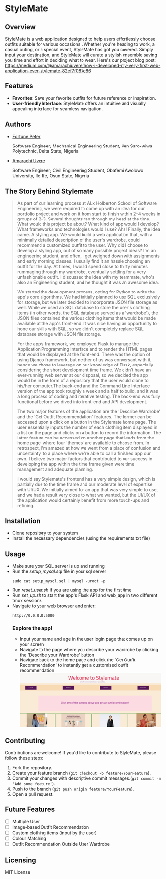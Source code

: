 # StyleMate

## Overview
StyleMate is a web application designed to help users effortlessly choose outfits suitable for various occasions . Whether you're heading to work, a casual outing, or a special event, StyleMate has got you covered. Simply input your destination, and StyleMate will curate a stylish ensemble saving you time and effort in deciding what to wear. Here's our project blog post: https://medium.com/@amarachiuvere/how-i-developed-my-very-first-web-application-ever-stylemate-82ef7f087e86

## Features
<!-- - **Outfit Generation**: Generate outfits tailored to different occasions. Styling is made easy, as only the clothing items you actually have are used in outfit recommendation. -->
<!-- - **Wardrobe Description and Management**: Easily manage and categorize your wardrobe items within the application. -->
- **Favorites**: Save your favorite outfits for future reference or inspiration.
- **User-friendly Interface**: StyleMate offers an intuitive and visually appealing interface for seamless navigation.

## Authors

- [Fortune Peter](https://www.linkedin.com/in/fortune-peter-fullstack-engr?miniProfileUrn=urn%3Ali%3Afs_miniProfile%3AACoAAEko9TYBitrs-_nzfAxEwkNuNtxS5HzSGlg&lipi=urn%3Ali%3Apage%3Ad_flagship3_search_srp_all%3Bxz1DdLiaToSw%2FqkXZ7we1g%3D%3D)

  Software Engineer; Mechanical Engineering Student, Ken Saro-wiwa Polytechnic, Delta State, Nigeria
- [Amarachi Uvere](https://www.linkedin.com/in/amarachiuvereminiProfileUrn=urn%3Ali%3Afs_miniProfile%3AACoAADt7CMwBNm4rgSwg3ENBYEkR6uMjSmQ_fq8&lipi=urn%3Ali%3Apage%3Ad_flagship3_search_srp_all%3BVOW%2BgV30TzOytB0MHcnmow%3D%3D)

  Software Engineer; Civil Engineering Student, Obafemi Awolowo University, Ile-Ife, Osun State, Nigeria
## The Story Behind Stylemate
> As part of our learning process at ALx Holberton School of Software Engineering, we were required to come up with an idea for our portfolio project and work on it from start to finish within 2–4 weeks in groups of 2–3.
Several thoughts ran through my head at the time. What would this project be about? What kind of app would I develop? What frameworks and technologies would I use?
Aha! Finally, the idea came.
A styling app.
We would build a web application that, with a minimally detailed description of the user's wardrobe, could recommend a customized outfit to the user. Why did I choose to develop a styling app, out of so many possible project ideas? I'm an engineering student, and often, I get weighed down with assignments and early morning classes. I usually find it an hassle choosing an outfit for the day. At times, I would spend close to thirty minutes rummaging through my wardrobe, eventually settling for a very unfashionable outfit.
I discussed the idea with my teammate, who's also an Engineering student, and he thought it was an awesome idea.
> 
> We started the development process, opting for Python to write the app's core algorithms. We had initially planned to use SQL exclusively for storage, but we later decided to incorporate JSON file storage as well. While we used an SQL database to store the user's clothing items (in other words, the SQL database served as a 'wardrobe'), the JSON files contained the various clothing items that would be made available at the app's front-end. It was nice having an opportunity to hone our skills with SQL, so we didn't completely replace SQL database storage with JSON file storage.
> 
> For the app’s framework, we employed Flask to manage the Application Programming Interface and to render the HTML pages that would be displayed at the front-end. There was the option of using Django framework, but neither of us was conversant with it, hence we chose to leverage on our knowledge of Flask, especially considering the short development time frame. We didn’t have an ever-running web server at our disposal, so we decided the app would be in the form of a repository that the user would clone to his/her computer.The back-end and the Command Line Interface version of the app took roughly a week and a half to build, and it was a long process of coding and iterative testing. The back-end was fully functional before we dived into front-end and API development.
> 
> The two major features of the application are the 'Describe Wardrobe' and the 'Get Outfit Recommendation' features. The former can be accessed upon a click on a button in the Stylemate home page. The user essentially inputs the number of each clothing item displayed in a list on the page and clicks on a button to record the information. The latter feature can be accessed on another page that leads from the home page, where four 'themes' are available to choose from.
In retrospect, I'm amazed at how we went from a place of confusion and uncertainty, to a place where we're able to call a finished app our own. I believe two major factors that contributed to our success in developing the app within the time frame given were time management and adequate planning.
> 
> I would say Stylemate's frontend has a very simple design, which is partially due to the time frame and our moderate level of expertise with UI/UX. We initially aimed for an app that was very simple to use, and we had a result very close to what we wanted, but the UI/UX of the application would certainly benefit from more touch-ups and refining.

## Installation
- Clone repository to your system
- Install the necessary dependencies (using the requirements.txt file)

## Usage
- Make sure your SQL server is up and running
- Run the _setup_mysql.sql_ file in your sql server
   ```
   sudo cat setup_mysql.sql | mysql -uroot -p
   ```
- Run _reset_user.sh_ if you are using the app for the first time
- Run _set_up.sh_ to start the app's Flask API and web_app in two different tmux sessions
- Navigate to your web browser and enter:
  ```
  http://0.0.0.0:5000
  ```
  ### Explore the app!
  - Input your name and age in the user login page that comes up on your screen
  - Navigate to the page where you describe your wardrobe by clicking the 'Describe your Wardrobe' button
  - Navigate back to the home page and click the 'Get Outfit Recommendation' to instantly get a customised outfit recommendation
    ![Stylemate](Click2.png)
  

## Contributing
Contributions are welcome! If you'd like to contribute to StyleMate, please follow these steps:
1. Fork the repository.
2. Create your feature branch (`git checkout -b feature/YourFeature`).
3. Commit your changes with descriptive commit messages.(`git commit -m 'Add some feature'`).
4. Push to the branch (`git push origin feature/YourFeature`).
5. Open a pull request.

## Future Features
- [ ] Multiple User
- [ ] Image-based Outfit Recommendation
- [ ] Custom clothing items (input by the user)
- [ ] Colour Matching
- [ ] Outfit Recommendation Outside User Wardrobe

## Licensing 
MIT License
